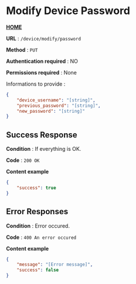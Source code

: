 # Modify Device Password
**[HOME](../README.md)**


**URL** : `/device/modify/password`

**Method** : `PUT`

**Authentication required** : NO

**Permissions required** : None


Informations to provide :

```json
{
    "device_username": "[string]",
    "previous_password": "[string]",
    "new_password": "[string]"
}
```

## Success Response

**Condition** : If everything is OK.

**Code** : `200 OK`

**Content example**

```json
{
    "success": true
}
```

## Error Responses

**Condition** : Error occured.

**Code** : `400 An error occured`

**Content example**

```json
{
    "message": "[Error message]",
    "success": false
}
```